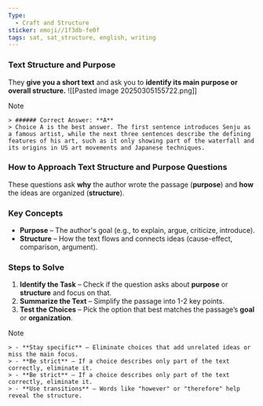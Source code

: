 ```yaml
---
Type:
  - Craft and Structure
sticker: emoji//1f3db-fe0f
tags: sat, sat_structure, english, writing
---
```

### Text Structure and Purpose
They **give you a short text** and ask you to **identify its main purpose or overall structure.**
![[Pasted image 20250305155722.png]]
> [!NOTE]
    > ###### Correct Answer: **A**
    > Choice A is the best answer. The first sentence introduces Senju as a famous artist, while the next three sentences describe the defining features of his art, such as it only showing part of the waterfall and its origins in US art movements and Japanese techniques.
### **How to Approach Text Structure and Purpose Questions**  

These questions ask **why** the author wrote the passage (**purpose**) and **how** the ideas are organized (**structure**).  
### **Key Concepts**  
- **Purpose** – The author's goal (e.g., to explain, argue, criticize, introduce).  
- **Structure** – How the text flows and connects ideas (cause-effect, comparison, argument).  
### **Steps to Solve**  
1. **Identify the Task** – Check if the question asks about **purpose** or **structure** and focus on that.
2. **Summarize the Text** – Simplify the passage into 1-2 key points.  
3. **Test the Choices** – Pick the option that best matches the passage’s **goal** or **organization**.  
> [!NOTE]
    > - **Stay specific** – Eliminate choices that add unrelated ideas or miss the main focus.
    > - **Be strict** – If a choice describes only part of the text correctly, eliminate it.
    > - **Be strict** – If a choice describes only part of the text correctly, eliminate it.
    > - **Use transitions** – Words like "however" or "therefore" help reveal the structure.
    


